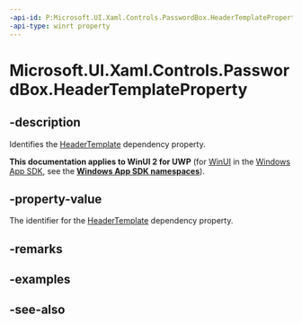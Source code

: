 ```yaml
---
-api-id: P:Microsoft.UI.Xaml.Controls.PasswordBox.HeaderTemplateProperty
-api-type: winrt property
---
```


<!-- Property syntax
public Windows.UI.Xaml.DependencyProperty HeaderTemplateProperty { get; }
-->

# Microsoft.UI.Xaml.Controls.PasswordBox.HeaderTemplateProperty

## -description
Identifies the [HeaderTemplate](passwordbox_headertemplate.md) dependency property.

**This documentation applies to WinUI 2 for UWP** (for [WinUI](/windows/apps/winui/winui3/) in the [Windows App SDK](/windows/apps/windows-app-sdk/), see the **[Windows App SDK namespaces](/windows/windows-app-sdk/api/winrt/)**).

## -property-value
The identifier for the [HeaderTemplate](passwordbox_headertemplate.md) dependency property.

## -remarks

## -examples

## -see-also
